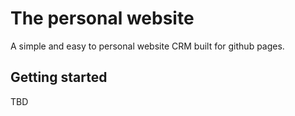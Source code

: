 # The personal website
A simple and easy to personal website CRM built for github pages.

## Getting started
TBD
